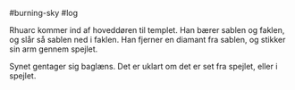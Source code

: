 #burning-sky #log

Rhuarc kommer ind af hoveddøren til templet. Han bærer sablen og faklen, og slår så sablen ned i faklen. Han fjerner en diamant fra sablen, og stikker sin arm gennem spejlet.
Synet gentager sig baglæns. Det er uklart om det er set fra spejlet, eller i spejlet.
